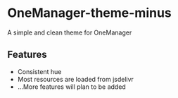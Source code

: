 # OneManager-theme-minus
A simple and clean theme for OneManager

## Features
+ Consistent hue
+ Most resources are loaded from jsdelivr
+ ...More features will plan to be added